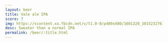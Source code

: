 ```yaml
---
layout: beer
title: Vale ale IPA
score: 7
img: https://scontent.xx.fbcdn.net/v/t1.0-0/p480x480/1601320_10152327616293745_1926213057_n.jpg?oh=3d2cd5e0b1243d617fdf0e8a1c970849&oe=5891CCC4
desc: Sweater than a normal IPA
permalink: /beer/:title.html
---
```

